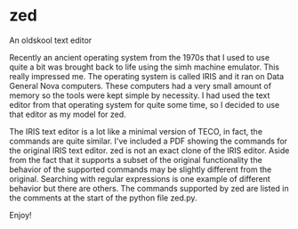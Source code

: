 # zed
An oldskool text editor

Recently an ancient operating system from the 1970s that I used to use quite a bit was brought back to life using the simh machine emulator. This really impressed me. The operating system is called IRIS and it ran on Data General Nova computers. These computers had a very small amount of memory so the tools were kept simple by necessity. I had used the text editor from that operating system for quite some time, so I decided to use that editor as my model for zed.

The IRIS text editor is a lot like a minimal version of TECO, in fact, the commands are quite similar. I've included a PDF showing the commands for the original IRIS text editor. zed is not an exact clone of the IRIS editor. Aside from the fact that it supports a subset of the original functionality the behavior of the supported commands may be slightly different from the original. Searching with regular expressions is one example of different behavior but there are others. The commands supported by zed are listed in the comments at the start of the python file zed.py.

Enjoy!
